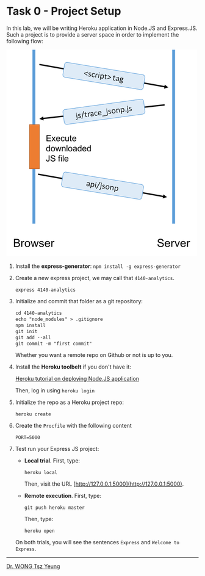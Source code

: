 # Task 0 - Project Setup

In this lab, we will be writing Heroku application in Node.JS and Express.JS. Such a project is to provide a server space in order to implement the following flow:

![JSONP Flow](../images/jsonp-flow.png)

1. Install the **express-generator**: `npm install -g express-generator`

2. Create a new express project, we may call that `4140-analytics`.

	```
	express 4140-analytics
	```


3. Initialize and commit that folder as a git repository:

	```
	cd 4140-analytics
	echo "node_modules" > .gitignore
	npm install
	git init
	git add --all
	git commit -m "first commit"
	```

	Whether you want a remote repo on Github or not is up to you.

4. Install the **Heroku toolbelt** if you don't have it:

	[Heroku tutorial on deploying Node.JS application](https://devcenter.heroku.com/articles/getting-started-with-nodejs#set-up)


	Then, log in using `heroku login`

5. Initialize the repo as a Heroku project repo:

	```
	heroku create
	```

6. Create the `Procfile` with the following content

	```
	PORT=5000
	```

7. Test run your Express JS project:

	- **Local trial**. First, type:

		```
		heroku local
		```

		Then, visit the URL [http://127.0.0.1:5000](http://127.0.0.1:5000).

	- **Remote execution**. First, type:

		```
		git push heroku master
		```

		Then, type:

		```
		heroku open
		```

	On both trials, you will see the sentences `Express` and `Welcome to Express`.

---
[Dr. WONG Tsz Yeung](http://www.cse.cuhk.edu.hk/~tywong)